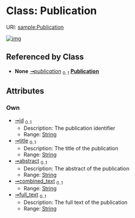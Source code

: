 
# Class: Publication




URI: [sample:Publication](http://w3id.org/ontogpt/environmental-sample/Publication)


[![img](https://yuml.me/diagram/nofunky;dir:TB/class/[TextWithTriples]++-%20publication%200..1>[Publication&#124;id:string%20%3F;title:string%20%3F;abstract:string%20%3F;combined_text:string%20%3F;full_text:string%20%3F],[TextWithTriples])](https://yuml.me/diagram/nofunky;dir:TB/class/[TextWithTriples]++-%20publication%200..1>[Publication&#124;id:string%20%3F;title:string%20%3F;abstract:string%20%3F;combined_text:string%20%3F;full_text:string%20%3F],[TextWithTriples])

## Referenced by Class

 *  **None** *[➞publication](textWithTriples__publication.md)*  <sub>0..1</sub>  **[Publication](Publication.md)**

## Attributes


### Own

 * [➞id](publication__id.md)  <sub>0..1</sub>
     * Description: The publication identifier
     * Range: [String](types/String.md)
 * [➞title](publication__title.md)  <sub>0..1</sub>
     * Description: The title of the publication
     * Range: [String](types/String.md)
 * [➞abstract](publication__abstract.md)  <sub>0..1</sub>
     * Description: The abstract of the publication
     * Range: [String](types/String.md)
 * [➞combined_text](publication__combined_text.md)  <sub>0..1</sub>
     * Range: [String](types/String.md)
 * [➞full_text](publication__full_text.md)  <sub>0..1</sub>
     * Description: The full text of the publication
     * Range: [String](types/String.md)
